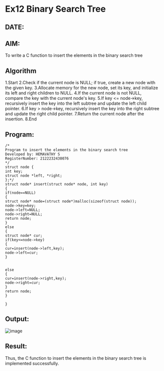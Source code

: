 # Ex12 Binary Search Tree
## DATE:
## AIM:
To write a C function to insert the elements in the binary search tree

## Algorithm
1.Start
2.Check if the current node is NULL; if true, create a new node with the given key.
3.Allocate memory for the new node, set its key, and initialize its left and right children to NULL.
4.If the current node is not NULL, compare the key with the current node's key.
5.If key <= node->key, recursively insert the key into the left subtree and update the left child pointer.
6.If key > node->key, recursively insert the key into the right subtree and update the right child pointer.
7.Return the current node after the insertion.
8.End
## Program:
```
/*
Program to insert the elements in the binary search tree
Developed by: HEMAVATHY S
RegisterNumber: 2122232430076
*/
struct node { 
int key; 
struct node *left, *right; 
};*/ 
struct node* insert(struct node* node, int key) 
{ 
if(node==NULL) 
{ 
struct node* node=(struct node*)malloc(sizeof(struct node)); 
node->key=key; 
node->left=NULL; 
node->right=NULL; 
return node; 
} 
else 
{ 
struct node* cur; 
if(key<=node->key) 
{ 
cur=insert(node->left,key); 
node->left=cur; 
} 
  
  
else 
{ 
cur=insert(node->right,key); 
node->right=cur; 
} 
return node; 
} 
 
} 
```

## Output:

![image](https://github.com/user-attachments/assets/6b7bcb29-de50-47e6-bd19-3f97ee9930be)


## Result:
Thus, the C function to insert the elements in the binary search tree is implemented successfully.
